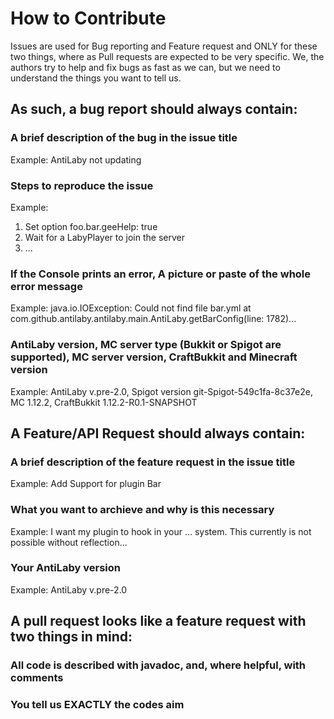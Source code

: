 # How to Contribute
Issues are used for Bug reporting and Feature request and ONLY for these two things, where as Pull requests are expected to be very specific.
We, the authors try to help and fix bugs as fast as we can, but we need to understand the things you want to tell us.

## As such, a bug report should always contain:
### A brief description of the bug in the issue title
Example: AntiLaby not updating
### Steps to reproduce the issue
Example:
1. Set option foo.bar.geeHelp: true
2. Wait for a LabyPlayer to join the server
3. ...
### If the Console prints an error, A picture or paste of the whole error message
Example:
java.io.IOException: Could not find file bar.yml
at com.github.antilaby.antilaby.main.AntiLaby.getBarConfig(line: 1782)...
### AntiLaby version, MC server type (Bukkit or Spigot are supported), MC server version, CraftBukkit and Minecraft version
Example:
AntiLaby v.pre-2.0, Spigot version git-Spigot-549c1fa-8c37e2e, MC 1.12.2, CraftBukkit 1.12.2-R0.1-SNAPSHOT
## A Feature/API Request should always contain:
### A brief description of the feature request in the issue title
Example:
Add Support for plugin Bar
### What you want to archieve and why is this necessary 
Example:
I want my plugin to hook in your ... system. This currently is not possible without reflection...
### Your AntiLaby version
Example:
AntiLaby v.pre-2.0

## A pull request looks like a feature request with two things in mind: 
### All code is described with javadoc, and, where helpful, with comments
### You tell us EXACTLY the codes aim
